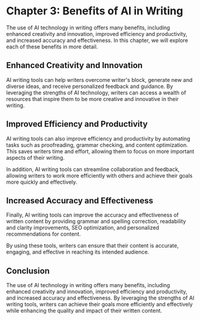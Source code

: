 Chapter 3: Benefits of AI in Writing
====================================

The use of AI technology in writing offers many benefits, including enhanced creativity and innovation, improved efficiency and productivity, and increased accuracy and effectiveness. In this chapter, we will explore each of these benefits in more detail.

Enhanced Creativity and Innovation
----------------------------------

AI writing tools can help writers overcome writer's block, generate new and diverse ideas, and receive personalized feedback and guidance. By leveraging the strengths of AI technology, writers can access a wealth of resources that inspire them to be more creative and innovative in their writing.

Improved Efficiency and Productivity
------------------------------------

AI writing tools can also improve efficiency and productivity by automating tasks such as proofreading, grammar checking, and content optimization. This saves writers time and effort, allowing them to focus on more important aspects of their writing.

In addition, AI writing tools can streamline collaboration and feedback, allowing writers to work more efficiently with others and achieve their goals more quickly and effectively.

Increased Accuracy and Effectiveness
------------------------------------

Finally, AI writing tools can improve the accuracy and effectiveness of written content by providing grammar and spelling correction, readability and clarity improvements, SEO optimization, and personalized recommendations for content.

By using these tools, writers can ensure that their content is accurate, engaging, and effective in reaching its intended audience.

Conclusion
----------

The use of AI technology in writing offers many benefits, including enhanced creativity and innovation, improved efficiency and productivity, and increased accuracy and effectiveness. By leveraging the strengths of AI writing tools, writers can achieve their goals more efficiently and effectively while enhancing the quality and impact of their written content.
